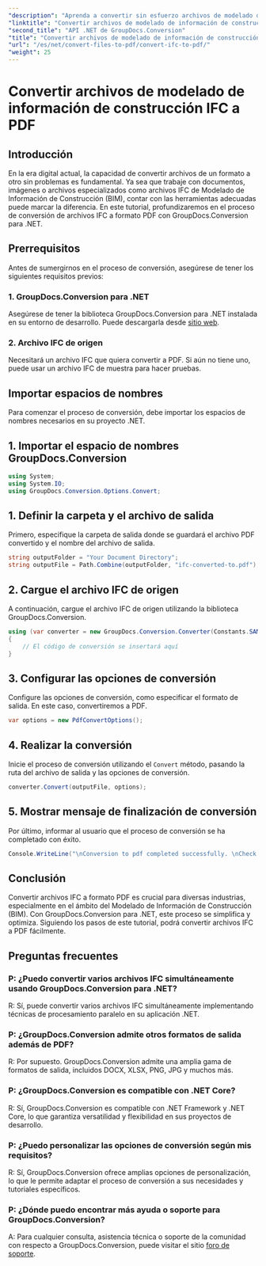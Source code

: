 ```yaml
---
"description": "Aprenda a convertir sin esfuerzo archivos de modelado de información de construcción IFC al formato PDF utilizando GroupDocs.Conversion para .NET."
"linktitle": "Convertir archivos de modelado de información de construcción IFC a PDF"
"second_title": "API .NET de GroupDocs.Conversion"
"title": "Convertir archivos de modelado de información de construcción IFC a PDF"
"url": "/es/net/convert-files-to-pdf/convert-ifc-to-pdf/"
"weight": 25
---
```


# Convertir archivos de modelado de información de construcción IFC a PDF

## Introducción
En la era digital actual, la capacidad de convertir archivos de un formato a otro sin problemas es fundamental. Ya sea que trabaje con documentos, imágenes o archivos especializados como archivos IFC de Modelado de Información de Construcción (BIM), contar con las herramientas adecuadas puede marcar la diferencia. En este tutorial, profundizaremos en el proceso de conversión de archivos IFC a formato PDF con GroupDocs.Conversion para .NET. 
## Prerrequisitos
Antes de sumergirnos en el proceso de conversión, asegúrese de tener los siguientes requisitos previos:
### 1. GroupDocs.Conversion para .NET
Asegúrese de tener la biblioteca GroupDocs.Conversion para .NET instalada en su entorno de desarrollo. Puede descargarla desde [sitio web](https://releases.groupdocs.com/conversion/net/).
### 2. Archivo IFC de origen
Necesitará un archivo IFC que quiera convertir a PDF. Si aún no tiene uno, puede usar un archivo IFC de muestra para hacer pruebas.

## Importar espacios de nombres
Para comenzar el proceso de conversión, debe importar los espacios de nombres necesarios en su proyecto .NET. 
## 1. Importar el espacio de nombres GroupDocs.Conversion
```csharp
using System;
using System.IO;
using GroupDocs.Conversion.Options.Convert;
```
## 1. Definir la carpeta y el archivo de salida
Primero, especifique la carpeta de salida donde se guardará el archivo PDF convertido y el nombre del archivo de salida.
```csharp
string outputFolder = "Your Document Directory";
string outputFile = Path.Combine(outputFolder, "ifc-converted-to.pdf");
```
## 2. Cargue el archivo IFC de origen
A continuación, cargue el archivo IFC de origen utilizando la biblioteca GroupDocs.Conversion.
```csharp
using (var converter = new GroupDocs.Conversion.Converter(Constants.SAMPLE_IFC))
{
    // El código de conversión se insertará aquí
}
```
## 3. Configurar las opciones de conversión
Configure las opciones de conversión, como especificar el formato de salida. En este caso, convertiremos a PDF.
```csharp
var options = new PdfConvertOptions();
```
## 4. Realizar la conversión
Inicie el proceso de conversión utilizando el `Convert` método, pasando la ruta del archivo de salida y las opciones de conversión.
```csharp
converter.Convert(outputFile, options);
```
## 5. Mostrar mensaje de finalización de conversión
Por último, informar al usuario que el proceso de conversión se ha completado con éxito.
```csharp
Console.WriteLine("\nConversion to pdf completed successfully. \nCheck output in {0}", outputFolder);
```

## Conclusión
Convertir archivos IFC a formato PDF es crucial para diversas industrias, especialmente en el ámbito del Modelado de Información de Construcción (BIM). Con GroupDocs.Conversion para .NET, este proceso se simplifica y optimiza. Siguiendo los pasos de este tutorial, podrá convertir archivos IFC a PDF fácilmente.
## Preguntas frecuentes
### P: ¿Puedo convertir varios archivos IFC simultáneamente usando GroupDocs.Conversion para .NET?
R: Sí, puede convertir varios archivos IFC simultáneamente implementando técnicas de procesamiento paralelo en su aplicación .NET.
### P: ¿GroupDocs.Conversion admite otros formatos de salida además de PDF?
R: Por supuesto. GroupDocs.Conversion admite una amplia gama de formatos de salida, incluidos DOCX, XLSX, PNG, JPG y muchos más.
### P: ¿GroupDocs.Conversion es compatible con .NET Core?
R: Sí, GroupDocs.Conversion es compatible con .NET Framework y .NET Core, lo que garantiza versatilidad y flexibilidad en sus proyectos de desarrollo.
### P: ¿Puedo personalizar las opciones de conversión según mis requisitos?
R: Sí, GroupDocs.Conversion ofrece amplias opciones de personalización, lo que le permite adaptar el proceso de conversión a sus necesidades y tutoriales específicos.
### P: ¿Dónde puedo encontrar más ayuda o soporte para GroupDocs.Conversion?
A: Para cualquier consulta, asistencia técnica o soporte de la comunidad con respecto a GroupDocs.Conversion, puede visitar el sitio [foro de soporte](https://forum.groupdocs.com/c/conversion/11).